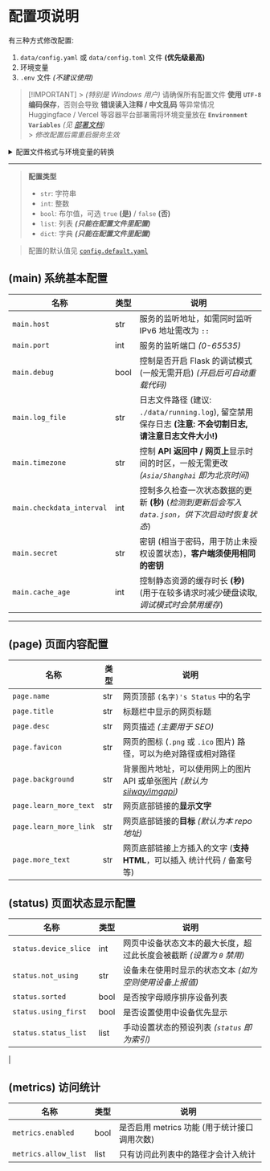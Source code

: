 # 配置项说明

有三种方式修改配置:

1. `data/config.yaml` 或 `data/config.toml` 文件 **(优先级最高)**
2. 环境变量
3. `.env` 文件 _(不建议使用)_

> [!IMPORTANT] > _(特别是 Windows 用户)_ 请确保所有配置文件 **使用 `UTF-8` 编码保存**，否则会导致 **错误读入注释 / 中文乱码** 等异常情况 <br/>
> Huggingface / Vercel 等容器平台部署需将环境变量放在 **`Environment Variables`** _(见 [部署文档](./deploy.md))_ <br/> > _修改配置后需重启服务生效_

<details>
<summary>配置文件格式与环境变量的转换</summary>

在 `data/config.yaml` 中，`main.host` _(str)_, `main.port` _(int)_, `main.debug` _(bool)_ 可以这样配置:

```yaml
main:
    host: '0.0.0.0'
    port: 9010
    debug: false
```

也可以这样配置:

```yaml
main.host: '0.0.0.0'
main.port: 9010
main.debug: false
```

在 `data/config.toml` 中，相同的配置是这样的:

```toml
[main]
host = "0.0.0.0"
port = 9010
debug = false
```

转换到环境变量和 `.env` 就是这样配置:

```ini
sleepy_main_host = "0.0.0.0"
sleepy_main_port = 9010
sleepy_main_debug = false
```

</details>

---

> **配置类型** <br/>
>
> -   `str`: 字符串
> -   `int`: 整数
> -   `bool`: 布尔值，可选 `true` **(是)** / `false` **(否)**
> -   `list`: 列表 **_(只能在配置文件里配置)_**
> -   `dict`: 字典 **_(只能在配置文件里配置)_**

> 配置的默认值见 [`config.default.yaml`](../config.default.yaml)

## (main) 系统基本配置

| 名称                      | 类型 | 说明                                                                                                      |
| ------------------------- | ---- | --------------------------------------------------------------------------------------------------------- |
| `main.host`               | str  | 服务的监听地址，如需同时监听 IPv6 地址需改为 `::`                                                         |
| `main.port`               | int  | 服务的监听端口 _(0-65535)_                                                                                |
| `main.debug`              | bool | 控制是否开启 Flask 的调试模式 (一般无需开启) _(开启后可自动重载代码)_                                     |
| `main.log_file`           | str  | 日志文件路径 (建议: `./data/running.log`), 留空禁用保存日志 **(注意: 不会切割日志, 请注意日志文件大小!)** |
| `main.timezone`           | str  | 控制 **API 返回中 / 网页上**显示时间的时区，一般无需更改 _(`Asia/Shanghai` 即为北京时间)_                 |
| `main.checkdata_interval` | int  | 控制多久检查一次状态数据的更新 **(秒)** (_检测到更新后会写入 `data.json`，供下次启动时恢复状态_)          |
| `main.secret`             | str  | 密钥 (相当于密码，用于防止未授权设置状态)，**客户端须使用相同的密钥**                                     |
| `main.cache_age`          | int  | 控制静态资源的缓存时长 **(秒)** (用于在较多请求时减少硬盘读取, *调试模式时会禁用缓存*)                    |

---

## (page) 页面内容配置

| 名称                   | 类型 | 说明                                                                                                         |
| ---------------------- | ---- | ------------------------------------------------------------------------------------------------------------ |
| `page.name`            | str  | 网页顶部 `(名字)'s Status` 中的名字                                                                          |
| `page.title`           | str  | 标题栏中显示的网页标题                                                                                       |
| `page.desc`            | str  | 网页描述 _(主要用于 SEO)_                                                                                    |
| `page.favicon`         | str  | 网页的图标 (`.png` 或 `.ico` 图片) 路径，可以为绝对路径或相对路径                                            |
| `page.background`      | str  | 背景图片地址，可以使用网上的图片 API 或单张图片 _(默认为 [siiway/imgapi](https://github.com/siiway/imgapi))_ |
| `page.learn_more_text` | str  | 网页底部链接的**显示文字**                                                                                   |
| `page.learn_more_link` | str  | 网页底部链接的**目标** _(默认为本 repo 地址)_                                                                |
| `page.more_text`       | str  | 网页底部链接上方插入的文字 (**支持 HTML**，可以插入 统计代码 / 备案号 等)                                    |

<!-- | `page.hitokoto`        | bool | 在插入文字上方显示随机 [一言](https://hitokoto.cn)                                                           |
| `page.canvas`          | bool | 是否启用粒子效果 *(如影响性能可关闭)*                                                                        |
| `page.moonlight`       | bool | 在卡片左上角 / 右上角显示**切换暗色模式**和**卡片透明度**的按钮                                              |
| `page.lantern`         | bool | 在网页顶部显示节日灯笼 *(默认文字为 `欢度新春`)*                                                             |
| `page.mplayer`         | bool | 在网页左下角显示**音乐播放器**                                                                               |
| `page.zhixue`          | bool | 显示智学网分数 (详见 **[对应客户端设置](../client/README.md#zhixuewang)**)                                   | -->

## (status) 页面状态显示配置

| 名称                  | 类型 | 说明                                                                 |
| --------------------- | ---- | -------------------------------------------------------------------- |
| `status.device_slice` | int  | 网页中设备状态文本的最大长度，超过此长度会被截断 _(设置为 `0` 禁用)_ |
| `status.not_using`    | str  | 设备未在使用时显示的状态文本 _(如为空则使用设备上报值)_              |
| `status.sorted`       | bool | 是否按字母顺序排序设备列表                                           |
| `status.using_first`  | bool | 是否设置使用中设备优先显示                                           |
| `status.status_list`  | list | 手动设置状态的预设列表 _(`status` 即为索引)_                         |

<!-- ## (util) 可选功能

| 环境变量                      | 类型 | 说明与提示                                                                               |
| ----------------------------- | ---- | ---------------------------------------------------------------------------------------- |
| `util.metrics`                | bool | 控制是否启用内置的访问计数功能，并启用 `/metrics` 接口                                   |
| `util.auto_switch_status`     | bool | 是否启用自动切换状态 *(当状态为 `0` (活着) 且所有设备都未在使用时自动切换为 `1` (似了))* |
| `util.steam_enabled`          | bool | 是否启用新版 Steam 状态 *(iframe 卡片显示，需配置 `util_steam_ids`)*                     |
| `util.steam_ids`              | str  | 你的 Steam 账号 ID *(应为一串数字)*                                                      |
| `util.steam_refresh_interval` | int  | 刷新 Steam 状态的频率 (**毫秒**，*建议至少设置为 10000ms，过低可能触发速率限制*)         | --> |

## (metrics) 访问统计

| 名称                 | 类型 | 说明                                         |
| -------------------- | ---- | -------------------------------------------- |
| `metrics.enabled`    | bool | 是否启用 metrics 功能 (用于统计接口调用次数) |
| `metrics.allow_list` | list | 只有访问此列表中的路径才会计入统计           |
